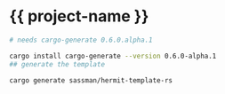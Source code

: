 # {{ project-name }}


```sh
# needs cargo-generate 0.6.0.alpha.1

cargo install cargo-generate --version 0.6.0-alpha.1
## generate the template
 
cargo generate sassman/hermit-template-rs
```
